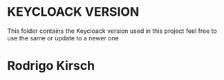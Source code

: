 # KEYCLOACK VERSION
 This folder contains the Keycloack version used in this project 
 feel free to use the same or update to a newer one

# Rodrigo Kirsch